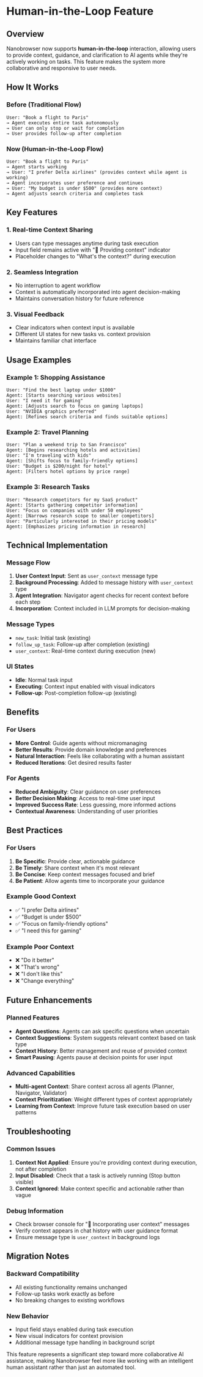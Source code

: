 # Human-in-the-Loop Feature

## Overview

Nanobrowser now supports **human-in-the-loop** interaction, allowing users to provide context, guidance, and clarification to AI agents while they're actively working on tasks. This feature makes the system more collaborative and responsive to user needs.

## How It Works

### Before (Traditional Flow)
```
User: "Book a flight to Paris"
→ Agent executes entire task autonomously
→ User can only stop or wait for completion
→ User provides follow-up after completion
```

### Now (Human-in-the-Loop Flow)
```
User: "Book a flight to Paris"
→ Agent starts working
→ User: "I prefer Delta airlines" (provides context while agent is working)
→ Agent incorporates user preference and continues
→ User: "My budget is under $500" (provides more context)
→ Agent adjusts search criteria and completes task
```

## Key Features

### 1. **Real-time Context Sharing**
- Users can type messages anytime during task execution
- Input field remains active with "💬 Providing context" indicator
- Placeholder changes to "What's the context?" during execution

### 2. **Seamless Integration**
- No interruption to agent workflow
- Context is automatically incorporated into agent decision-making
- Maintains conversation history for future reference

### 3. **Visual Feedback**
- Clear indicators when context input is available
- Different UI states for new tasks vs. context provision
- Maintains familiar chat interface

## Usage Examples

### Example 1: Shopping Assistance
```
User: "Find the best laptop under $1000"
Agent: [Starts searching various websites]
User: "I need it for gaming"
Agent: [Adjusts search to focus on gaming laptops]
User: "NVIDIA graphics preferred"
Agent: [Refines search criteria and finds suitable options]
```

### Example 2: Travel Planning
```
User: "Plan a weekend trip to San Francisco"
Agent: [Begins researching hotels and activities]
User: "I'm traveling with kids"
Agent: [Shifts focus to family-friendly options]
User: "Budget is $200/night for hotel"
Agent: [Filters hotel options by price range]
```

### Example 3: Research Tasks
```
User: "Research competitors for my SaaS product"
Agent: [Starts gathering competitor information]
User: "Focus on companies with under 50 employees"
Agent: [Narrows research scope to smaller competitors]
User: "Particularly interested in their pricing models"
Agent: [Emphasizes pricing information in research]
```

## Technical Implementation

### Message Flow
1. **User Context Input**: Sent as `user_context` message type
2. **Background Processing**: Added to message history with `user_context` type
3. **Agent Integration**: Navigator agent checks for recent context before each step
4. **Incorporation**: Context included in LLM prompts for decision-making

### Message Types
- `new_task`: Initial task (existing)
- `follow_up_task`: Follow-up after completion (existing)
- `user_context`: Real-time context during execution (new)

### UI States
- **Idle**: Normal task input
- **Executing**: Context input enabled with visual indicators
- **Follow-up**: Post-completion follow-up (existing)

## Benefits

### For Users
- **More Control**: Guide agents without micromanaging
- **Better Results**: Provide domain knowledge and preferences
- **Natural Interaction**: Feels like collaborating with a human assistant
- **Reduced Iterations**: Get desired results faster

### For Agents
- **Reduced Ambiguity**: Clear guidance on user preferences
- **Better Decision Making**: Access to real-time user input
- **Improved Success Rate**: Less guessing, more informed actions
- **Contextual Awareness**: Understanding of user priorities

## Best Practices

### For Users
1. **Be Specific**: Provide clear, actionable guidance
2. **Be Timely**: Share context when it's most relevant
3. **Be Concise**: Keep context messages focused and brief
4. **Be Patient**: Allow agents time to incorporate your guidance

### Example Good Context
- ✅ "I prefer Delta airlines"
- ✅ "Budget is under $500"
- ✅ "Focus on family-friendly options"
- ✅ "I need this for gaming"

### Example Poor Context
- ❌ "Do it better"
- ❌ "That's wrong"
- ❌ "I don't like this"
- ❌ "Change everything"

## Future Enhancements

### Planned Features
- **Agent Questions**: Agents can ask specific questions when uncertain
- **Context Suggestions**: System suggests relevant context based on task type
- **Context History**: Better management and reuse of provided context
- **Smart Pausing**: Agents pause at decision points for user input

### Advanced Capabilities
- **Multi-agent Context**: Share context across all agents (Planner, Navigator, Validator)
- **Context Prioritization**: Weight different types of context appropriately
- **Learning from Context**: Improve future task execution based on user patterns

## Troubleshooting

### Common Issues
1. **Context Not Applied**: Ensure you're providing context during execution, not after completion
2. **Input Disabled**: Check that a task is actively running (Stop button visible)
3. **Context Ignored**: Make context specific and actionable rather than vague

### Debug Information
- Check browser console for "🧠 Incorporating user context" messages
- Verify context appears in chat history with user guidance format
- Ensure message type is `user_context` in background logs

## Migration Notes

### Backward Compatibility
- All existing functionality remains unchanged
- Follow-up tasks work exactly as before
- No breaking changes to existing workflows

### New Behavior
- Input field stays enabled during task execution
- New visual indicators for context provision
- Additional message type handling in background script

This feature represents a significant step toward more collaborative AI assistance, making Nanobrowser feel more like working with an intelligent human assistant rather than just an automated tool. 